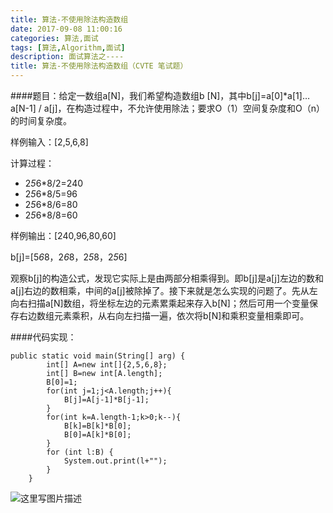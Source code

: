 ```yaml
---
title: 算法-不使用除法构造数组
date: 2017-09-08 11:00:16 
categories: 算法,面试
tags: [算法,Algorithm,面试] 
description: 面试算法之----
title: 算法-不使用除法构造数组（CVTE 笔试题）
---
```

   

####题目：给定一数组a[N]，我们希望构造数组b [N]，其中b[j]=a[0]*a[1]…a[N-1] / a[j]，在构造过程中，不允许使用除法；要求O（1）空间复杂度和O（n）的时间复杂度。

样例输入：[2,5,6,8]

计算过程：   
 - 2*5*6*8/2=240
 - 2*5*6*8/5=96
 - 2*5*6*8/6=80
 - 2*5*6*8/8=60
 
样例输出：[240,96,80,60]

b[j]=[5*6*8，2*6*8，2*5*8，2*5*6]

观察b[j]的构造公式，发现它实际上是由两部分相乘得到。即b[j]是a[j]左边的数和a[j]右边的数相乘，中间的a[j]被除掉了。接下来就是怎么实现的问题了。先从左向右扫描a[N]数组，将坐标左边的元素累乘起来存入b[N]；然后可用一个变量保存右边数组元素乘积，从右向左扫描一遍，依次将b[N]和乘积变量相乘即可。

####代码实现：

```
public static void main(String[] arg) {
        int[] A=new int[]{2,5,6,8};
        int[] B=new int[A.length];
        B[0]=1;
        for(int j=1;j<A.length;j++){
            B[j]=A[j-1]*B[j-1];
        }
        for(int k=A.length-1;k>0;k--){
            B[k]=B[k]*B[0];
            B[0]=A[k]*B[0];
        }
        for (int l:B) {
            System.out.print(l+"");
        }
    }
```
![这里写图片描述](http://img.blog.csdn.net/20170908114046763?watermark/2/text/aHR0cDovL2Jsb2cuY3Nkbi5uZXQvdTAxMjUzNDgzMQ==/font/5a6L5L2T/fontsize/400/fill/I0JBQkFCMA==/dissolve/70/gravity/SouthEast)